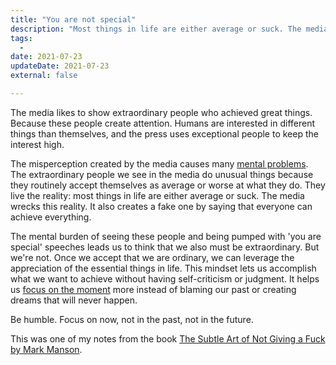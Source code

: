 ```yaml
---
title: "You are not special"
description: "Most things in life are either average or suck. The media blurs this reality. It also creates a fake one by saying that everyone can achieve everything."
tags:
  -
date: 2021-07-23
updateDate: 2021-07-23
external: false

---
```


The media likes to show extraordinary people who achieved great things. Because these people create attention. Humans are interested in different things than themselves, and the press uses exceptional people to keep the interest high.

The misperception created by the media causes many [mental problems](/a-life-without-problems-the-happiness). The extraordinary people we see in the media do unusual things because they routinely accept themselves as average or worse at what they do. They live the reality: most things in life are either average or suck. The media wrecks this reality. It also creates a fake one by saying that everyone can achieve everything.

The mental burden of seeing these people and being pumped with 'you are special' speeches leads us to think that we also must be extraordinary. But we're not. Once we accept that we are ordinary, we can leverage the appreciation of the essential things in life. This mindset lets us accomplish what we want to achieve without having self-criticism or judgment. It helps us [focus on the moment](/growth-with-systematic-bliss) more instead of blaming our past or creating dreams that will never happen.

Be humble. Focus on now, not in the past, not in the future.

This was one of my notes from the book [The Subtle Art of Not Giving a Fuck by Mark Manson](/books/the-subtle-art-of-not-giving-a-fuck-by-mark-manson-book-summary-review-and-notes).